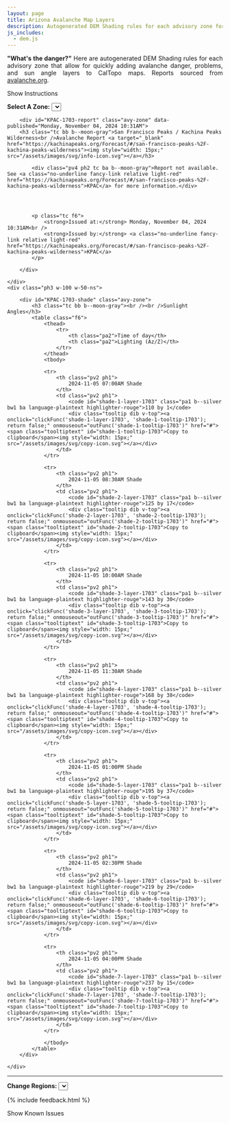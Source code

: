 ```yaml
---
layout: page
title: Arizona Avalanche Map Layers
description: Autogenerated DEM Shading rules for each advisory zone for quickly adding avalanche danger, problems, and sun angle layers in CalTopo.
js_includes:
  - dem.js
---
```


<script>
function clickFunc(layer, tooltip) {
  if(layer == "url") {
    navigator.clipboard.writeText(document.location.href);

    var tooltip = document.getElementById(tooltip);
    tooltip.innerHTML = "URL Copied!";
  }
  else {
    var copyText = document.getElementById(layer);
    navigator.clipboard.writeText(copyText.textContent);

    var tooltip = document.getElementById(tooltip);
    tooltip.innerHTML = "Ruleset Copied!";
  }
}

function outFunc(tooltip) {
  var tooltip = document.getElementById(tooltip);
  tooltip.innerHTML = "Copy to clipboard";
}
</script>

<!-- Looking out for you. -->

<section class="measure center lh-copy f5-ns f6 ph2 mv4" style="text-align: justify;">
<strong>"What's the danger?"</strong> Here are autogenerated DEM Shading rules for each advisory zone that allow for quickly adding avalanche danger, problems, and sun angle layers to CalTopo maps.
Reports sourced from <a class="no-underline fancy-link relative light-red" target="_blank" href="https://avalanche.org/">avalanche.org</a>.
</section>

<p id="settings-toggle" class="mw5 b center tc hover-light-red black-70 pointer">Show Instructions</p>
<section id="settings" class="overflow-hidden" style="display:none;">
    <div class="mv2 ph2 center">
        <div class="fn f6 tc">
            <p class="measure lh-copy center"><a class="no-underline fancy-link relative light-red" href="https://training.caltopo.com/all_users/base-layers/custom2#dem">Digital Elevation Model (DEM)</a> shading let's you    create custom shading schemes based on elevation, slope, aspect and tree cover.</p>
            <hr class="mw5 p0 mv2 o-60 b0 bt b--light-red light-red bg-light-red">
            <p class="measure lh-copy center"><strong>Avalanche Report</strong></p>
            <p class="measure lh-copy center">
                Danger report updates are fetched at 7:33pm and 7:33am. The selected elevation bands are not meant to be exact, but represent a characteristic of the terrain which varies locally.
            </p>
            <p class="measure lh-copy center">
                The <strong>highest</strong> band typically includes alpine areas beginning as the treeline transitions into open slopes extending to ridges and peaks.
            </p>
            <p class="measure lh-copy center">
                The <strong>middle</strong> band is typically a narrow transition zone between dense forests and treeless alpine areas.
            </p>
            <p class="measure lh-copy center">
                The <strong>lowest</strong> band typically extends from valley floors or snowline to near treeline.
            </p>
            <hr class="mw5 p0 mv2 o-60 b0 bt b--light-red light-red bg-light-red">
            <p class="measure lh-copy center"><b>Usage</b></p>
            <p class="measure lh-copy center">
                You'll find that <b>Terrain Modeling</b> in the left pane will show layers that can be turned on and edited. The right pane will show <b>Custom Layers</b> that can be toggled on or off.
            </p>
        </div>
    </div>
</section>

<div class="flex flex-column flex-row-ns mb">
    <div class="ph3 w-100 w-60-ns">
        <div class="mt4 ph2 tc">
            <strong class="f6">Select A Zone:</strong>
            <select class="f6 ma1 bg-near-white pa2" id="zoneSel">
                
                <option value="KPAC-1703" selected="">San Francisco Peaks / Kachina Peaks Wilderness</option>
                
            </select>
            <div class="tooltip dib v-top pt3">
                <a onclick="clickFunc('url', 'zone-url'); return false;" onmouseout="outFunc('zone-url')" href="#"><span class="tooltiptext" id="zone-url">Copy to clipboard</span><img style="width: 15px;" src="/assets/images/svg/copy-icon.svg"></a>
            </div>
            
            <div id="KPAC-1703-title" class="avy-zone mt4 mb3 tc">
                <div><a class="no-underline black-70 pa2 hover-light-red b--moon-gray bg-light-gray ba" target="_blank" href="https://caltopo.com/map.html#ll=35.36758764117339,-111.57364554166662&z=10&b=mbt&cl=%7B%0A%20%20%20%20%22cfglayers%22%3A%20%5B%0A%20%20%20%20%20%20%20%20%0A%20%20%20%20%20%20%20%20%7B%0A%20%20%20%20%20%20%20%20%22type%22%3A%20%22Feature%22%2C%0A%20%20%20%20%20%20%20%20%22id%22%3A%20%2240918710-1b10-47ce-859c-e81aa0156957%22%2C%0A%20%20%20%20%20%20%20%20%22geometry%22%3A%20null%2C%0A%20%20%20%20%20%20%20%20%22properties%22%3A%20%7B%0A%20%20%20%20%20%20%20%20%20%20%20%20%22title%22%3A%20%222024-11-05%2008%3A30AM%20Shade%22%2C%0A%20%20%20%20%20%20%20%20%20%20%20%20%22alias%22%3A%20%22rb_m125z17%22%2C%0A%20%20%20%20%20%20%20%20%20%20%20%20%22class%22%3A%20%22ConfiguredLayer%22%0A%20%20%20%20%20%20%20%20%7D%0A%20%20%20%20%20%20%20%20%7D%2C%0A%20%20%20%20%20%20%20%20%7B%0A%20%20%20%20%20%20%20%20%22type%22%3A%20%22Feature%22%2C%0A%20%20%20%20%20%20%20%20%22id%22%3A%20%22668a54bd-708d-4227-a8b2-a76a6b5ac683%22%2C%0A%20%20%20%20%20%20%20%20%22geometry%22%3A%20null%2C%0A%20%20%20%20%20%20%20%20%22properties%22%3A%20%7B%0A%20%20%20%20%20%20%20%20%20%20%20%20%22title%22%3A%20%222024-11-05%2010%3A00AM%20Shade%22%2C%0A%20%20%20%20%20%20%20%20%20%20%20%20%22alias%22%3A%20%22rb_m143z30%22%2C%0A%20%20%20%20%20%20%20%20%20%20%20%20%22class%22%3A%20%22ConfiguredLayer%22%0A%20%20%20%20%20%20%20%20%7D%0A%20%20%20%20%20%20%20%20%7D%2C%0A%20%20%20%20%20%20%20%20%7B%0A%20%20%20%20%20%20%20%20%22type%22%3A%20%22Feature%22%2C%0A%20%20%20%20%20%20%20%20%22id%22%3A%20%2223ddd314-c1ce-48dd-ab7d-620a37846836%22%2C%0A%20%20%20%20%20%20%20%20%22geometry%22%3A%20null%2C%0A%20%20%20%20%20%20%20%20%22properties%22%3A%20%7B%0A%20%20%20%20%20%20%20%20%20%20%20%20%22title%22%3A%20%222024-11-05%2001%3A00PM%20Shade%22%2C%0A%20%20%20%20%20%20%20%20%20%20%20%20%22alias%22%3A%20%22rb_m195z37%22%2C%0A%20%20%20%20%20%20%20%20%20%20%20%20%22class%22%3A%20%22ConfiguredLayer%22%0A%20%20%20%20%20%20%20%20%7D%0A%20%20%20%20%20%20%20%20%7D%0A%20%20%20%20%5D%0A%7D">Pre-populated CalTopo Map</a></div>
            </div>
            
        </div>
    </div>
    <div class="ph3 w-100 w-40-ns" style="display: flex;flex-direction: column;">
        
        <div id="KPAC-1703-shape" class="avy-zone ">
          <div class="tc" style="flex: 1;height: 130px;">
             <img src="/assets/images/svg/avalanche-zones/KPAC-1703.svg" alt="San Francisco Peaks / Kachina Peaks Wilderness shape" height="100%"/>
          </div>
          <div class="mt1 tc"><a class="no-underline fancy-link relative light-red f6" target="_blank" href="/assets/json/avalanche-zones/KPAC-1703.geojson" download="">Download Zone Shape</a></div>
        </div>
        
    </div>
</div>

<div class="flex flex-column flex-row-ns">
    <div class="ph3 w-100 w-50-ns">
        
        <div id="KPAC-1703-report" class="avy-zone" data-published="Monday, November 04, 2024 10:31AM">
        <h3 class="tc bb b--moon-gray">San Francisco Peaks / Kachina Peaks Wilderness<br />Avalanche Report <a target="_blank" href="https://kachinapeaks.org/Forecast/#/san-francisco-peaks-%2F-kachina-peaks-wilderness"><img style="width: 15px;" src="/assets/images/svg/info-icon.svg"></a></h3>
            
            <div class="pv4 ph2 tc ba b--moon-gray">Report not available. See <a class="no-underline fancy-link relative light-red" href="https://kachinapeaks.org/Forecast/#/san-francisco-peaks-%2F-kachina-peaks-wilderness">KPAC</a> for more information.</div>
            

            
            
            <p class="tc f6">
                <strong>Issued at:</strong> Monday, November 04, 2024 10:31AM<br />
                <strong>Issued by:</strong> <a class="no-underline fancy-link relative light-red" href="https://kachinapeaks.org/Forecast/#/san-francisco-peaks-%2F-kachina-peaks-wilderness">KPAC</a>
            </p>
            
        </div>
        
    </div>
    <div class="ph3 w-100 w-50-ns">
        
        <div id="KPAC-1703-shade" class="avy-zone">
            <h3 class="tc bb b--moon-gray"><br /><br />Sunlight Angles</h3>
            <table class="f6">
                <thead>
                    <tr>
                        <th class="pa2">Time of day</th>
                        <th class="pa2">Lighting (Az/Z)</th>
                    </tr>
                </thead>
                <tbody>
                
                <tr>
                    <th class="pv2 ph1">
                        2024-11-05 07:00AM Shade
                    </th>
                    <td class="pv2 ph1">
                        <code id="shade-1-layer-1703" class="pa1 b--silver bw1 ba language-plaintext highlighter-rouge">110 by 1</code>
                        <div class="tooltip dib v-top"><a onclick="clickFunc('shade-1-layer-1703', 'shade-1-tooltip-1703'); return false;" onmouseout="outFunc('shade-1-tooltip-1703')" href="#"><span class="tooltiptext" id="shade-1-tooltip-1703">Copy to clipboard</span><img style="width: 15px;" src="/assets/images/svg/copy-icon.svg"></a></div>
                    </td>
                </tr>
                
                <tr>
                    <th class="pv2 ph1">
                        2024-11-05 08:30AM Shade
                    </th>
                    <td class="pv2 ph1">
                        <code id="shade-2-layer-1703" class="pa1 b--silver bw1 ba language-plaintext highlighter-rouge">125 by 17</code>
                        <div class="tooltip dib v-top"><a onclick="clickFunc('shade-2-layer-1703', 'shade-2-tooltip-1703'); return false;" onmouseout="outFunc('shade-2-tooltip-1703')" href="#"><span class="tooltiptext" id="shade-2-tooltip-1703">Copy to clipboard</span><img style="width: 15px;" src="/assets/images/svg/copy-icon.svg"></a></div>
                    </td>
                </tr>
                
                <tr>
                    <th class="pv2 ph1">
                        2024-11-05 10:00AM Shade
                    </th>
                    <td class="pv2 ph1">
                        <code id="shade-3-layer-1703" class="pa1 b--silver bw1 ba language-plaintext highlighter-rouge">143 by 30</code>
                        <div class="tooltip dib v-top"><a onclick="clickFunc('shade-3-layer-1703', 'shade-3-tooltip-1703'); return false;" onmouseout="outFunc('shade-3-tooltip-1703')" href="#"><span class="tooltiptext" id="shade-3-tooltip-1703">Copy to clipboard</span><img style="width: 15px;" src="/assets/images/svg/copy-icon.svg"></a></div>
                    </td>
                </tr>
                
                <tr>
                    <th class="pv2 ph1">
                        2024-11-05 11:30AM Shade
                    </th>
                    <td class="pv2 ph1">
                        <code id="shade-4-layer-1703" class="pa1 b--silver bw1 ba language-plaintext highlighter-rouge">168 by 38</code>
                        <div class="tooltip dib v-top"><a onclick="clickFunc('shade-4-layer-1703', 'shade-4-tooltip-1703'); return false;" onmouseout="outFunc('shade-4-tooltip-1703')" href="#"><span class="tooltiptext" id="shade-4-tooltip-1703">Copy to clipboard</span><img style="width: 15px;" src="/assets/images/svg/copy-icon.svg"></a></div>
                    </td>
                </tr>
                
                <tr>
                    <th class="pv2 ph1">
                        2024-11-05 01:00PM Shade
                    </th>
                    <td class="pv2 ph1">
                        <code id="shade-5-layer-1703" class="pa1 b--silver bw1 ba language-plaintext highlighter-rouge">195 by 37</code>
                        <div class="tooltip dib v-top"><a onclick="clickFunc('shade-5-layer-1703', 'shade-5-tooltip-1703'); return false;" onmouseout="outFunc('shade-5-tooltip-1703')" href="#"><span class="tooltiptext" id="shade-5-tooltip-1703">Copy to clipboard</span><img style="width: 15px;" src="/assets/images/svg/copy-icon.svg"></a></div>
                    </td>
                </tr>
                
                <tr>
                    <th class="pv2 ph1">
                        2024-11-05 02:30PM Shade
                    </th>
                    <td class="pv2 ph1">
                        <code id="shade-6-layer-1703" class="pa1 b--silver bw1 ba language-plaintext highlighter-rouge">219 by 29</code>
                        <div class="tooltip dib v-top"><a onclick="clickFunc('shade-6-layer-1703', 'shade-6-tooltip-1703'); return false;" onmouseout="outFunc('shade-6-tooltip-1703')" href="#"><span class="tooltiptext" id="shade-6-tooltip-1703">Copy to clipboard</span><img style="width: 15px;" src="/assets/images/svg/copy-icon.svg"></a></div>
                    </td>
                </tr>
                
                <tr>
                    <th class="pv2 ph1">
                        2024-11-05 04:00PM Shade
                    </th>
                    <td class="pv2 ph1">
                        <code id="shade-7-layer-1703" class="pa1 b--silver bw1 ba language-plaintext highlighter-rouge">237 by 15</code>
                        <div class="tooltip dib v-top"><a onclick="clickFunc('shade-7-layer-1703', 'shade-7-tooltip-1703'); return false;" onmouseout="outFunc('shade-7-tooltip-1703')" href="#"><span class="tooltiptext" id="shade-7-tooltip-1703">Copy to clipboard</span><img style="width: 15px;" src="/assets/images/svg/copy-icon.svg"></a></div>
                    </td>
                </tr>
                
                </tbody>
            </table>
        </div>
        
    </div>
</div>

<hr id="hr-0" class="mw5 p0 mv4 o-70 b0 bt b--light-red light-red bg-light-red">
<section class="tc lh-copy">
    <strong class="f6">Change Regions:</strong>
    <select class="f6 ma1 bg-near-white pa2" id="regionSel">
        
        
        <option value="/avy/ca.html">California</option>
        
        
        
        <option value="/avy/wy.html">Wyoming</option>
        
        
        
        <option value="/avy/or.html">Oregon</option>
        
        
        
        <option value="/avy/ak.html">Alaska</option>
        
        
        
        <option value="/avy/mt.html">Montana</option>
        
        
        
        <option value="/avy/id.html">Idaho</option>
        
        
        
        <option value="/avy/az.html" selected="">Arizona</option>
        
        
        
        <option value="/avy/nh.html">New Hampshire</option>
        
        
        
        <option value="/avy/wa.html">Washington</option>
        
        
        
        <option value="/avy/nm.html">New Mexico</option>
        
        
        
        <option value="/avy/ut.html">Utah</option>
        
        
        
        <option value="/avy/co.html">Colorado</option>
        
        
        <option value="/avy/canada.html">Canada</option>
    </select>
</section>


{% include feedback.html %}


<p id="issues-toggle" class="mw5 b center tc hover-light-red black-70 pointer">Show Known Issues</p>
<section id="issues" class="overflow-hidden tc f6">
</section>